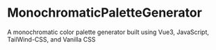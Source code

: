 # MonochromaticPaletteGenerator
 A monochromatic color palette generator built using Vue3, JavaScript, TailWind-CSS, and Vanilla CSS
